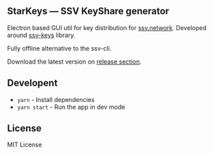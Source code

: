 ## StarKeys — SSV KeyShare generator

Electron based GUI util for key distribution for [ssv.network](https://ssv.network). Developed around [ssv-keys](https://github.com/bloxapp/ssv-keys) library.

Fully offline alternative to the ssv-cli.

Download the latest version on [release section](https://github.com/onestaree/ssv-key-distributor-app/releases).

## Developent

- `yarn` - Install dependencies
- `yarn start` - Run the app in dev mode


## License

MIT License